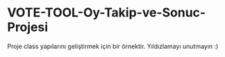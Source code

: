 # VOTE-TOOL-Oy-Takip-ve-Sonuc-Projesi
Proje class yapılarını geliştirmek için bir örnektir. Yıldızlamayı unutmayın :)
